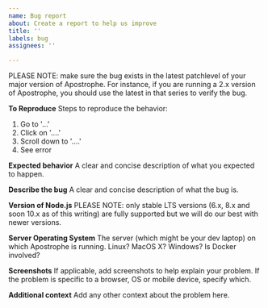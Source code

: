 ```yaml
---
name: Bug report
about: Create a report to help us improve
title: ''
labels: bug
assignees: ''

---
```


PLEASE NOTE: make sure the bug exists in the latest patchlevel of your major version of Apostrophe. For instance, if you are running a 2.x version of Apostrophe, you should use the latest in that series to verify the bug.

**To Reproduce**
Steps to reproduce the behavior:
1. Go to '...'
2. Click on '....'
3. Scroll down to '....'
4. See error

**Expected behavior**
A clear and concise description of what you expected to happen.

**Describe the bug**
A clear and concise description of what the bug is.

**Version of Node.js**
PLEASE NOTE: only stable LTS versions (6.x, 8.x and soon 10.x as of this writing) are fully supported but we will do our best with newer versions.

**Server Operating System**
The server (which might be your dev laptop) on which Apostrophe is running. Linux? MacOS X? Windows? Is Docker involved?

**Screenshots**
If applicable, add screenshots to help explain your problem. If the problem is specific to a browser, OS or mobile device, specify which.

**Additional context**
Add any other context about the problem here.
